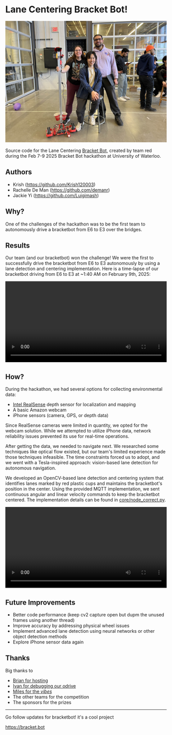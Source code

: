 # Lane Centering Bracket Bot!

![Bracket Bot Team](bracketbot_team.jpg)

Source code for the Lane Centering [Bracket Bot](https://bracket.bot), created by team red during the Feb 7-9 2025 Bracket Bot hackathon at University of Waterloo.

## Authors

- Krish (https://github.com/Krish120003)
- Rachelle De Man (https://github.com/demanr)
- Jackie Yi (https://github.com/Luigimash)

## Why?

One of the challenges of the hackathon was to be the first team to autonomously drive a bracketbot from E6 to E3 over the bridges.

## Results

Our team (and our bracketbot) won the challenge! We were the first to successfully drive the bracketbot from E6 to E3 autonomously by using a lane detection and centering implementation. Here is a time-lapse of our bracketbot driving from E6 to E3 at ~1:40 AM on February 9th, 2025:

<video width="100%" controls>
    <source src="https://github.com/Krish120003/lane-centering-bracketbot/raw/refs/heads/main/bracketbot_timelapse.mp4" type="video/mp4">
    Your browser does not support the video tag.
</video>

## How?

During the hackathon, we had several options for collecting environmental data:

- [Intel RealSense](https://www.intel.com/content/www/us/en/architecture-and-technology/realsense-overview.html) depth sensor for localization and mapping
- A basic Amazon webcam
- iPhone sensors (camera, GPS, or depth data)

Since RealSense cameras were limited in quantity, we opted for the webcam solution. While we attempted to utilize iPhone data, network reliability issues prevented its use for real-time operations.

After getting the data, we needed to navigate next. We researched some techniques like optical flow existed, but our team's limited experience made those techniques infeasible. The time constraints forced us to adopt, and we went with a Tesla-inspired approach: vision-based lane detection for autonomous navigation.

We developed an OpenCV-based lane detection and centering system that identifies lanes marked by red plastic cups and maintains the bracketbot's position in the center. Using the provided MQTT implementation, we sent continuous angular and linear velocity commands to keep the bracketbot centered. The implementation details can be found in [core/node_correct.py](https://github.com/Krish120003/lane-centering-bracketbot/blob/main/core/node_correct.py).

<video width="100%" controls>
        <source src="https://github.com/Krish120003/lane-centering-bracketbot/raw/refs/heads/main/bracketbot_cv2_vision.mp4" type="video/mp4">
        Your browser does not support the video tag.
</video>

## Future Improvements

- Better code performance (keep cv2 capture open but dupm the unused frames using another thread)
- Improve accuracy by addressing physical wheel issues
- Implement advanced lane detection using neural networks or other object detection methods
- Explore iPhone sensor data again

## Thanks

Big thanks to

- [Brian for hosting](https://x.com/sincethestudy)
- [Ivan for debugging our odrive](https://x.com/ivan_yevenko)
- [Miles for the _vibes_](https://github.com/MilesPurvis)
- The other teams for the competition
- The sponsors for the prizes

---

Go follow updates for bracketbot! it's a cool project

https://bracket.bot
